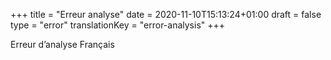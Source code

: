 +++
title = "Erreur analyse"
date = 2020-11-10T15:13:24+01:00
draft = false
type = "error"
translationKey = "error-analysis"
+++

Erreur d’analyse Français
